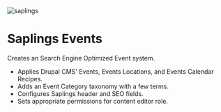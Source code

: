 ![saplings](https://github.com/kanopi/saplings/assets/5177009/a6377e32-deb2-49d8-873a-f3dd5a36fa7c)

# Saplings Events

Creates an Search Engine Optimized Event system.

- Applies Drupal CMS' Events, Events Locations, and Events Calendar Recipes.
- Adds an Event Category taxonomy with a few terms.
- Configures Saplings header and SEO fields.
- Sets appropriate permissions for content editor role.
